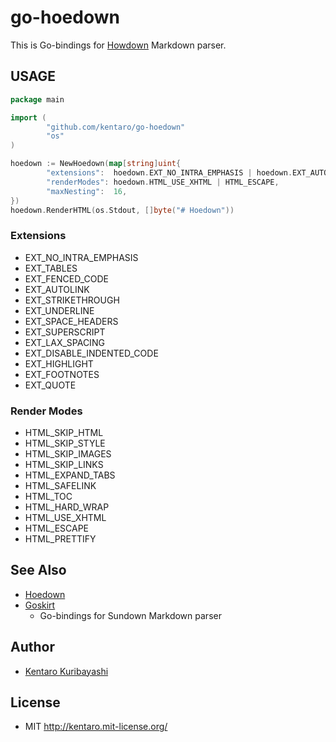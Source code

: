 # go-hoedown

This is Go-bindings for [Howdown](https://github.com/hoedown/hoedown) Markdown parser.

## USAGE

```go
package main

import (
        "github.com/kentaro/go-hoedown"
        "os"
)

hoedown := NewHoedown(map[string]uint{
        "extensions":  hoedown.EXT_NO_INTRA_EMPHASIS | hoedown.EXT_AUTOLINK,
        "renderModes": hoedown.HTML_USE_XHTML | HTML_ESCAPE,
        "maxNesting":  16,
})
hoedown.RenderHTML(os.Stdout, []byte("# Hoedown"))
```

### Extensions

  * EXT_NO_INTRA_EMPHASIS
  * EXT_TABLES
  * EXT_FENCED_CODE
  * EXT_AUTOLINK
  * EXT_STRIKETHROUGH
  * EXT_UNDERLINE
  * EXT_SPACE_HEADERS
  * EXT_SUPERSCRIPT
  * EXT_LAX_SPACING
  * EXT_DISABLE_INDENTED_CODE
  * EXT_HIGHLIGHT
  * EXT_FOOTNOTES
  * EXT_QUOTE

### Render Modes

  * HTML_SKIP_HTML
  * HTML_SKIP_STYLE
  * HTML_SKIP_IMAGES
  * HTML_SKIP_LINKS
  * HTML_EXPAND_TABS
  * HTML_SAFELINK
  * HTML_TOC
  * HTML_HARD_WRAP
  * HTML_USE_XHTML
  * HTML_ESCAPE
  * HTML_PRETTIFY

## See Also

  * [Hoedown](https://github.com/hoedown/hoedown)
  * [Goskirt](https://github.com/madari/goskirt)
    * Go-bindings for Sundown Markdown parser

## Author

  * [Kentaro Kuribayashi](http://kentarok.org/)

## License

  * MIT http://kentaro.mit-license.org/

